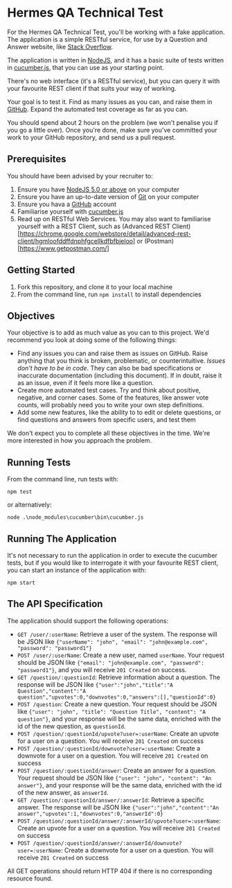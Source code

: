 Hermes QA Technical Test
========================

For the Hermes QA Technical Test, you'll be working with a fake application. The application is a simple RESTful service, for use by
a Question and Answer website, like [Stack Overflow](http://stackoverflow.com/).

The application is written in [NodeJS](https://nodejs.org), and it has a basic suite of tests written in [cucumber.js](https://github.com/cucumber/cucumber-js), that you can use as your starting point.

There's no web interface (it's a RESTful service), but you can query it with your favourite REST client if that suits your way of working.

Your goal is to test it. Find as many issues as you can, and raise them in [GitHub](https://github.com/). Expand the automated test coverage as far as you can.

You should spend about 2 hours on the problem (we won't penalise you if you go a little over). Once you're done, make sure you've
committed your work to your GitHub repository, and send us a pull request.

Prerequisites
-------------

You should have been advised by your recruiter to:

1. Ensure you have  [NodeJS 5.0 or above](https://nodejs.org) on your computer
2. Ensure you have an up-to-date version of [Git](https://git-scm.com/downloads) on your computer
3. Ensure you hava a [GitHub](https://github.com) account
4. Familiarise yourself with [cucumber.js](https://github.com/cucumber/cucumber-js)
5. Read up on RESTful Web Services. You may also want to familiarise yourself with a REST Client, such as
   (Advanced REST Client)[https://chrome.google.com/webstore/detail/advanced-rest-client/hgmloofddffdnphfgcellkdfbfbjeloo] or (Postman)[https://www.getpostman.com/]

Getting Started
---------------

1. Fork this repository, and clone it to your local machine
2. From the command line, run `npm install` to install dependencies

Objectives
----------

Your objective is to add as much value as you can to this project. We'd recommend you look at doing some of the following things:

- Find any issues you can and raise them as issues on GitHub. Raise anything that you think is broken, problematic, or counterintuitive.
  _Issues don't have to be in code_. They can also be bad specifications or inaccurate documentation (including this document). If in doubt, raise it as
  an issue, even if it feels more like a question.
- Create more automated test cases. Try and think about positive, negative, and corner cases. Some of the features, like answer
  vote counts, will probably need you to write your own step definitions.
- Add some new features, like the ability to to edit or delete questions, or find questions and answers from specific users, and test them

We don't expect you to complete all these objectives in the time. We're more interested in how you approach the problem.

Running Tests
-------------

From the command line, run tests with:

```
npm test
```

or alternatively:

```
node .\node_modules\cucumber\bin\cucumber.js
```

Running The Application
-----------------------

It's not necessary to run the application in order to execute the cucumber tests, but if you would like to interrogate it with your favourite REST client,
you can start an instance of the application with:

```
npm start
```

The API Specification
-------

The application should support the following operations:

- `GET /user/:userName`: Retrieve a user of the system. The response will be JSON like `{"userName": "john", "email": "john@example.com", "password": "password1"}`
- `POST /user/:userName`: Create a new user, named `userName`. Your request should be JSON like `{"email": "john@example.com", "password": "password1"}`, and you will receive `201 Created` on success.
- `GET /question/:questionId`: Retrieve information about a question. The response will be JSON like
  `{"user":"john","title":"A Question","content":"A question","upvotes":0,"downvotes":0,"answers":[],"questionId":0}`
- `POST /question`: Create a new question. Your request should be JSON like `{"user": "john", "title": "Question Title", "content": "A question"}`, and your response will be the same data,
  enriched with the id of the new question, as `questionId`.
- `POST /question/:questionId/upvote?user=:userName`: Create an upvote for a user on a question. You will receive `201 Created` on success
- `POST /question/:questionId/downvote?user=:userName`: Create a downvote for a user on a question. You will receive `201 Created` on success
- `POST /question/:questionId/answer`: Create an answer for a question. Your request should be JSON like `{"user": "john", "content": "An answer"}`, and your response will be the same data,
  enriched with the id of the new answer, as `answerId`.
- `GET /question/:questionId/answer/:answerId`: Retrieve a specific answer. The response will be JSON like `{"user":"john","content":"An answer","upvotes":1,"downvotes":0,"answerId":0}`
- `POST /question/:questionId/answer/:answerId/upvote?user=:userName`: Create an upvote for a user on a question. You will receive `201 Created` on success
- `POST /question/:questionId/answer/:answerId/downvote?user=:userName`: Create a downvote for a user on a question. You will receive `201 Created` on success

All GET operations should return HTTP 404 if there is no corresponding resource found.